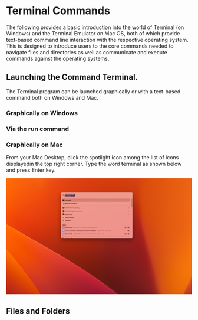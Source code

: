 # Terminal Commands 
The following provides a basic introduction into the world of Terminal (on Windows) and the Terminal Emulator on Mac OS, both of which provide text-based command line interaction with the respective operating system. This is designed to introduce users to the core commands needed to navigate files and directories as well as communicate and execute commands against the operating systems.
## Launching the Command Terminal.
The Terminal program can be launched graphically or with a text-based command both on Windows and Mac.

### Graphically on Windows

### Via the run command 

### Graphically on Mac
From your Mac Desktop, click the spotlight icon among the list of icons displayedin the top right corner. Type the word terminal as shown below and press Enter key.

![terminal-app-mac](img/terminal-app-mac.png "How to launch terminal on Mac")

## Files and Folders
